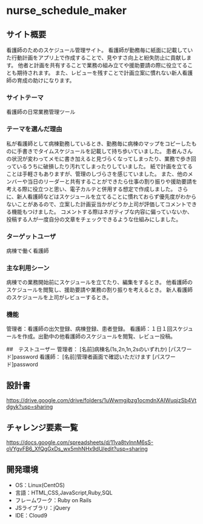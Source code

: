 # nurse_schedule_maker

## サイト概要
看護師のためのスケジュール管理サイト。
看護師が勤務毎に紙面に記載していた行動計画をアプリ上で作成することで、見やすさ向上と紛失防止に貢献します。
他者と計画を共有することで業務の組み立てや援助要請の際に役立てることも期待されます。
また、レビューを残すことで計画立案に慣れない新人看護師の育成の助けになります。

### サイトテーマ
看護師の日常業務管理ツール

### テーマを選んだ理由
私が看護師として病棟勤務しているとき、勤務毎に病棟のマップをコピーしたものに手書きでタイムスケジュールを記載して持ち歩いていました。
患者んさんの状況が変わってメモに書き加えると見づらくなってしまったり、業務で歩き回っているうちに破損したり汚れてしまったりしていました。
紙で計画を立てることは手軽さもありますが、管理のしづらさを感じていました。
また、他のメンバーや当日のリーダーと共有することができたら仕事の割り振りや援助要請を考える際に役立つと思い、電子カルテと併用する想定で作成しました。
さらに、新人看護師などはスケジュールを立てることに慣れておらず優先度がわからないことがあるので、立案した計画妥当かがどうか上司が評価してコメントできる機能もつけました。
コメントする際はネガティブな内容に偏っていないか、投稿する人が一度自分の文章をチェックできるような仕組みにしました。

### ターゲットユーザ
病棟で働く看護師

### 主な利用シーン
病棟での業務開始前にスケジュールを立てたり、編集をするとき。
他看護師のスケジュールを閲覧し、援助要請や業務の割り振りを考えるとき。
新人看護師のスケジュールを上司がレビューするとき。

### 機能
管理者：看護師の出欠登録、病棟登録、患者登録。
看護師：１日１回スケジュールを作成。出勤中の他看護師のスケジュールを閲覧、レビュー投稿。

##　テストユーザー
管理者： [名前]病棟名(1s,2n,1n,2sのいずれか) [パスワード]password
看護師： [名前]管理者画面で確認いただけます  [パスワード]password

## 設計書
https://drive.google.com/drive/folders/1uWwmgjbzg1ocmdnXAIWuqjzSb4Vtdgyk?usp=sharing

## チャレンジ要素一覧
https://docs.google.com/spreadsheets/d/11va8tvlnnM6sS-oVYgvFB6_XfQgGxDs_wx5mhNHx9dU/edit?usp=sharing

## 開発環境
- OS：Linux(CentOS)
- 言語：HTML,CSS,JavaScript,Ruby,SQL
- フレームワーク：Ruby on Rails
- JSライブラリ：jQuery
- IDE：Cloud9

